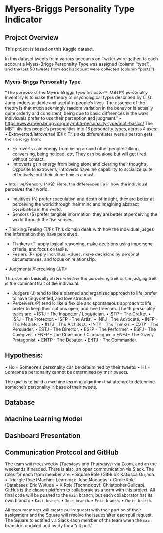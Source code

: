 # Myers-Briggs Personality Type Indicator

## Project Overview

This project is based on this Kaggle dataset.

In this dataset tweets from various accounts on Twitter were gather, to each account a Myers-Briggs Personality Type was assigned (column “type”), and the last 50 tweets from each account were collected (column “posts”).
### Myers-Briggs Personality Type
“The purpose of the Myers-Briggs Type Indicator® (MBTI®) personality inventory is to make the theory of psychological types described by C. G. Jung understandable and useful in people's lives. The essence of the theory is that much seemingly random variation in the behavior is actually quite orderly and consistent, being due to basic differences in the ways individuals prefer to use their perception and judgment.” -https://www.myersbriggs.org/my-mbti-personality-type/mbti-basics/
The MBTI divides people’s personalities into 16 personality types, across 4 axes:
•	Extroverted/Introverted (E/I):
This axis differentiates were a person gets their energy from:
-	Extroverts gain energy from being around other people: talking, conversing, being noticed, etc. They can be alone but will get tired without contact.
-	Introverts gain energy from being alone and clearing their thoughts. Opposite to extroverts, introverts have the capability to socialize quite effectively; but their alone time is a must.

•	Intuitive/Sensory (N/S):
Here, the differences lie in how the individual perceives their world. 
-	Intuitives (N) prefer speculation and depth of insight, they are better at perceiving the world through their mind and imagining abstract possibilities in the world.
-	Sensors (S) prefer tangible information, they are better at perceiving the world through the five senses.

•	Thinking/Feeling (T/F):
This domain deals with how the individual judges the information they have perceived.
-	Thinkers (T) apply logical reasoning, make decisions using impersonal criteria, and focus on tasks.
-	Feelers (F) apply individual values, make decisions by personal circumstances, and focus on relationship.

•	Judgmental/Perceiving (J/P):

This domain basically states whether the perceiving trait or the judging trait is the dominant trait of the individual.
-	Judgers (J) tend to like a planned and organized approach to life, prefer to have tings settled, and love structure.
-	Perceivers (P) tend lo like a flexible and spontaneous approach to life, prefer to keep their options open, and love freedom.
The 16 personality types are:
•	ISTJ - The Inspector / Logistician.
•	ISTP – The Crafter.
•	ISFJ - The Protector.
•	ISFP - The Artist.
•	INFJ - The Advocate.
•	INFP - The Mediator.
•	INTJ - The Architect.
•	INTP - The Thinker.
•	ESTP - The Persuader.
•	ESTJ - The Director.
•	ESFP - The Performer.
•	ESFJ - The Caregiver.
•	ENFP - The Champion / Campaigner.
•	ENFJ - The Giver / Protagonist.
•	ENTP - The Debater.
•	ENTJ - The Commander.

## Hypothesis:
•	Ho = Someone’s personality can be determined by their tweets.
•	Ha = Someone’s personality cannot be determined by their tweets.

The goal is to build a machine learning algorithm that attempt to determine someone’s personality in base of their tweets.
 
## Database


## Machine Learning Model

## Dashboard Presentation

## Communication Protocol and GitHub
The team will meet weekly (Tuesdays and Thursdays) via Zoom, and on the weekends if needed. There is also, an open communication via Slack.
The roles for each team member are:
•	Square Role (GitHub): Katiusca Quijada.
•	Triangle Role (Machine Learning): Jose Monagas.
•	Circle Role (Database): Eric Wyluda.
•	X Role (Technology): Christopher Guilcapi.
GitHub is the chosen platform to collaborate as a team with this project. All final code will be pushed to the `main` branch, but each collaborator has its own branch:
•	`Kati_branch`.
•	`Jose_branch`.
•	`Eric_branch`.
•	`Chris_branch`.

All team members will create pull requests with their portion of their assignment and the Square will resolve the issues after each pull request. The Square to notified via Slack each member of the team when the `main` branch is updated and ready for a “git pull.”


